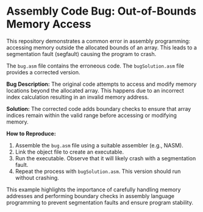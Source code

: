 # Assembly Code Bug: Out-of-Bounds Memory Access
This repository demonstrates a common error in assembly programming: accessing memory outside the allocated bounds of an array.  This leads to a segmentation fault (segfault) causing the program to crash.

The `bug.asm` file contains the erroneous code. The `bugSolution.asm` file provides a corrected version.

**Bug Description:**
The original code attempts to access and modify memory locations beyond the allocated array. This happens due to an incorrect index calculation resulting in an invalid memory address.

**Solution:**
The corrected code adds boundary checks to ensure that array indices remain within the valid range before accessing or modifying memory.

**How to Reproduce:**
1. Assemble the `bug.asm` file using a suitable assembler (e.g., NASM).
2. Link the object file to create an executable.
3. Run the executable. Observe that it will likely crash with a segmentation fault.
4. Repeat the process with `bugSolution.asm`. This version should run without crashing.

This example highlights the importance of carefully handling memory addresses and performing boundary checks in assembly language programming to prevent segmentation faults and ensure program stability.